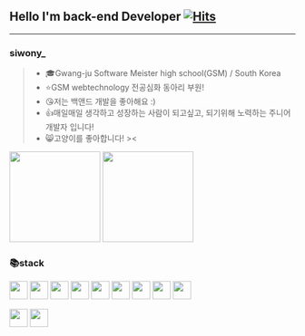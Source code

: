 ## Hello I'm back-end Developer [![Hits](https://hits.seeyoufarm.com/api/count/incr/badge.svg?url=https%3A%2F%2Fgithub.com%2Fsiwony&count_bg=%2379C83D&title_bg=%23555555&icon=&icon_color=%23E7E7E7&title=hits&edge_flat=false)](https://hits.seeyoufarm.com) 
---
### siwony_
> - 🎓Gwang-ju Software Meister high school(GSM) / South Korea
> - ⭐️GSM webtechnology 전공심화 동아리 부원!
> - 😘저는 백앤드 개발을 좋아해요 :)
> - 👍매일매일 생각하고 성장하는 사람이 되고싶고, 되기위해 노력하는 주니어 개발자 입니다!
> - 😸고양이를 좋아합니다! ><  

<p float="left">
    <img height="160px" src="https://github-readme-stats.vercel.app/api?username=siwony&show_icons=true&theme=">
    <img height="160px" src="https://github-readme-stats.vercel.app/api/top-langs/?username=siwony&layout=compact"/>
</p>

### 📚stack  
<p float="left">
   <img height="32px" src="https://www.flaticon.com/svg/static/icons/svg/732/732212.svg">
   <img height="32px" src="https://www.flaticon.com/svg/static/icons/svg/732/732190.svg">
   <img height="32px" src="https://cdn.worldvectorlogo.com/logos/javascript.svg">
   <img height="32px" src="https://cdn.icon-icons.com/icons2/2107/PNG/512/file_type_python_icon_130221.png">
   <img height="32px" src="https://www.flaticon.com/svg/static/icons/svg/226/226777.svg">
   <img height="32px" src="https://icon-icons.com/icons2/2107/PNG/32/file_type_php_icon_130266.png">
   <img height="32px" src="https://cdn.worldvectorlogo.com/logos/nodejs-icon.svg">
   <img height="32px" src="https://cdn.worldvectorlogo.com/logos/spring-3.svg">
   <img height="32px" src="https://cdn.worldvectorlogo.com/logos/mysql.svg">
</p>
<p float="leaf">
   <img height="32px" src="https://cdn.worldvectorlogo.com/logos/visual-studio-code.svg">
   <img height="32px" src="https://cdn.worldvectorlogo.com/logos/intellij-idea-1.svg">
</p>


